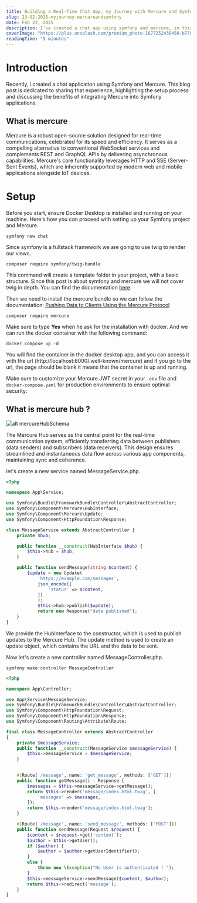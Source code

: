 ```yaml
---
title: Building a Real-Time Chat App, my Journey with Mercure and Symfony
slug: 23-02-2025-myjourney-mercureandsymfony
date: Feb 23, 2025
description: I've created a chat app using symfony and mercure, in this blog post i will tell you how to setup mercure with docker and symfony.
coverImage: "https://plus.unsplash.com/premium_photo-1677252438450-b779a923b0f6?w=900&auto=format&fit=crop&q=60&ixlib=rb-4.0.3&ixid=M3wxMjA3fDB8MHxzZWFyY2h8MXx8bWVzc2FnZXxlbnwwfHwwfHx8MA%3D%3D"
readingTime: "5 minutes"
---
```


# Introduction

Recently, i created a chat application using Symfony and Mercure. This blog post is dedicated to sharing that experience, highlighting the setup process and discussing the benefits of integrating Mercure into Symfony applications.

## What is mercure

Mercure is a robust open-source solution designed for real-time communications, celebrated for its speed and efficiency. It serves as a compelling alternative to conventional WebSocket services and complements REST and GraphQL APIs by delivering asynchronous capabilities. Mercure's core functionality leverages HTTP and SSE (Server-Sent Events), which are inherently supported by modern web and mobile applications alongside IoT devices.

# Setup

Before you start, ensure Docker Desktop is installed and running on your machine. Here's how you can proceed with setting up your Symfony project and Mercure.

```
symfony new chat
```

Since symfony is a fullstack framework we are going to use twig to render our views.

```
composer require symfony/twig-bundle
```
This command will create a template folder in your project, with a basic structure. Since this post is about symfony and mercure we will not cover twig in depth. You can find the documentation [here](https://twig.symfony.com/doc/3.x/intro.html)

Then we need to install the mercure bundle so we can follow the documentation: [Pushing Data to Clients Using the Mercure Protocol](https://symfony.com/doc/current/mercure.html)

```
composer require mercure
```

Make sure to type <strong>Yes</strong> when he ask for the installation with docker. And we can run the docker container with the following command:

```
docker compose up -d
```

You will find the container in the docker desktop app, and you can access it with the url (http://localhost:8000/.well-known/mercure) and if you go to the url, the page should be blank it means that the container is up and running.

Make sure to customize your Mercure JWT secret in your `.env` file and `docker-compose.yaml` for production environments to ensure optimal security:

## What is mercure hub ?

![alt mercureHubSchema](https://raw.githubusercontent.com/dunglas/mercure/master/spec/subscriptions.png)

The Mercure Hub serves as the central point for the real-time communication system, efficiently transferring data between publishers (data senders) and subscribers (data receivers). This design ensures streamlined and instantaneous data flow across various app components, maintaining sync and coherence.

let's create a new service named MessageService.php.

```php
<?php

namespace App\Service;

use Symfony\Bundle\FrameworkBundle\Controller\AbstractController;
use Symfony\Component\Mercure\HubInterface;
use Symfony\Component\Mercure\Update;
use Symfony\Component\HttpFoundation\Response;

class MessageService extends AbstractController {
    private $hub;

    public function __construct(HubInterface $hub) {
        $this->hub = $hub;
    }

    public function sendMessage(string $content) {
        $update = new Update(
            'https://example.com/messages',
            json_encode([
                'status' => $content,
            ])
            );
            $this->hub->publish($update);
            return new Response("data published");
    }
}
```

We provide the HubInterface to the constructor, which is used to publish updates to the Mercure Hub.
The update method is used to create an update object, which contains the URL and the data to be sent.

Now let's create a new controller named MessageController.php.

```
symfony make:controller MessageController
```

```php
<?php

namespace App\Controller;

use App\Service\MessageService;
use Symfony\Bundle\FrameworkBundle\Controller\AbstractController;
use Symfony\Component\HttpFoundation\Request;
use Symfony\Component\HttpFoundation\Response;
use Symfony\Component\Routing\Attribute\Route;

final class MessageController extends AbstractController
{
    private $messageService;
    public function __construct(MessageService $messageService) {
        $this->messageService = $messageService;
    }
    

    #[Route('/message', name: 'get_message', methods: ['GET'])]
    public function getMessage() : Response {
        $messages = $this->messageService->getMessage();
        return $this->render('message/index.html.twig', [
            'messages' => $messages,
        ]);
        return $this->render('message/index.html.twig');
    }

    #[Route('/message', name: 'send_message', methods: ['POST'])]
    public function sendMessage(Request $request) {
        $content = $request->get('content');
        $author = $this->getUser();
        if ($author) {
            $author = $author->getUserIdentifier();
        }
        else {
            throw new \Exception("No User is authenticated ! ");
        }
        $this->messageService->sendMessage($content, $author);
        return $this->redirect('message');
    }
}
```
